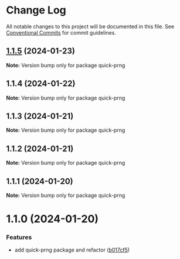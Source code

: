 # Change Log

All notable changes to this project will be documented in this file.
See [Conventional Commits](https://conventionalcommits.org) for commit guidelines.

## [1.1.5](https://github.com/lokesh-coder/quick-prng/compare/quick-prng@1.1.4...quick-prng@1.1.5) (2024-01-23)

**Note:** Version bump only for package quick-prng

## 1.1.4 (2024-01-22)

**Note:** Version bump only for package quick-prng

## 1.1.3 (2024-01-21)

**Note:** Version bump only for package quick-prng

## 1.1.2 (2024-01-21)

**Note:** Version bump only for package quick-prng

## 1.1.1 (2024-01-20)

**Note:** Version bump only for package quick-prng

# 1.1.0 (2024-01-20)

### Features

- add quick-prng package and refactor ([b017cf5](https://github.com/lokesh-coder/quick-prng/commit/b017cf52dc65387bf44b901e61c46ae02c69ff25))
